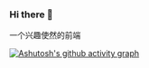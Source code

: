### Hi there 👋


一个兴趣使然的前端

[![Ashutosh's github activity graph](https://activity-graph.herokuapp.com/graph?username=Davont&theme=dracula)](https://github.com/ashutosh00710/github-readme-activity-graph)

